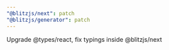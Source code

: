 ```yaml
---
"@blitzjs/next": patch
"@blitzjs/generator": patch
---
```


Upgrade @types/react, fix typings inside @blitzjs/next
